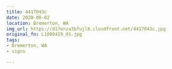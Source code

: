 ```yaml
---
title: 4417043c
date: 2020-06-02
location: Bremerton, WA
img_url: https://d17enza3bfujl8.cloudfront.net/4417043c.jpg
original_fn: L1000419_01.jpg
tags:
- Bremerton, WA
- signs

---
```

